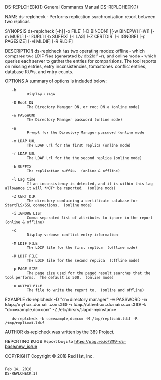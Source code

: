 DS-REPLCHECK(1)                                                                            General Commands Manual                                                                            DS-REPLCHECK(1)



NAME
       ds-replcheck - Performs replication synchronization report between two replicas


SYNOPSIS
       ds-replcheck [-h] [-o FILE] [-D BINDDN] [[-w BINDPW] [-W]] [-m MURL]
                    [-r RURL] [-b SUFFIX] [-l LAG] [-Z CERTDIR]
                    [-i IGNORE] [-p PAGESIZE] [-M MLDIF] [-R RLDIF]


DESCRIPTION
       ds-replcheck has two operating modes: offline - which compares two LDIF files (generated by db2ldif -r), and online mode - which queries each server to gather the entries for comparisions.  The tool
       reports on missing entries, entry inconsistencies, tombstones, conflict entries, database RUVs, and entry counts.


OPTIONS
       A summary of options is included below:


       -h
              Display usage

       -D Root DN
              The Directory Manager DN, or root DN.a (online mode)

       -w PASSWORD
              The Directory Manager password (online mode)

       -W
              Prompt for the Directory Manager password (online mode)

       -m LDAP_URL
              The LDAP Url for the first replica (online mode)

       -r LDAP URL
              The LDAP Url for the the second replica (online mode)

       -b SUFFIX
              The replication suffix.  (online & offline)

       -l Lag time
              If an inconsistency is detected, and it is within this lag allowance it will *NOT* be reported.  (online mode)

       -Z CERT DIR
              The directory containing a certificate database for StartTLS/SSL connections.  (online mode)

       -i IGNORE LIST
              Comma separated list of attributes to ignore in the report  (online & offline)

       -c
              Display verbose conflict entry information

       -M LDIF FILE
              The LDIF file for the first replica  (offline mode)

       -R LDIF FILE
              The LDIF file for the second replica  (offline mode)

       -p PAGE SIZE
              The page size used for the paged result searches that the tool performs.  The default is 500.  (online mode)

       -o OUTPUT FILE
              The file to write the report to.  (online and offline)


EXAMPLE
       ds-replcheck -D "cn=directory manager" -w PASSWORD -m ldap://myhost.domain.com:389 -r ldap://otherhost.domain.com:389 -b "dc=example,dc=com" -Z /etc/dirsrv/slapd-myinstance

       ds-replcheck -b dc=example,dc=com -M /tmp/replicaA.ldif -R /tmp/replicaB.ldif


AUTHOR
       ds-replcheck was written by the 389 Project.

REPORTING BUGS
       Report bugs to https://pagure.io/389-ds-base/new_issue

COPYRIGHT
       Copyright © 2018 Red Hat, Inc.




                                                                                                 Feb 14, 2018                                                                                 DS-REPLCHECK(1)
